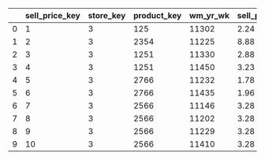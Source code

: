 |    |   sell_price_key |   store_key |   product_key |   wm_yr_wk |   sell_price |
|----|------------------|-------------|---------------|------------|--------------|
|  0 |                1 |           3 |           125 |      11302 |         2.24 |
|  1 |                2 |           3 |          2354 |      11225 |         8.88 |
|  2 |                3 |           3 |          1251 |      11330 |         2.88 |
|  3 |                4 |           3 |          1251 |      11450 |         3.23 |
|  4 |                5 |           3 |          2766 |      11232 |         1.78 |
|  5 |                6 |           3 |          2766 |      11435 |         1.96 |
|  6 |                7 |           3 |          2566 |      11146 |         3.28 |
|  7 |                8 |           3 |          2566 |      11202 |         3.28 |
|  8 |                9 |           3 |          2566 |      11229 |         3.28 |
|  9 |               10 |           3 |          2566 |      11410 |         3.28 |